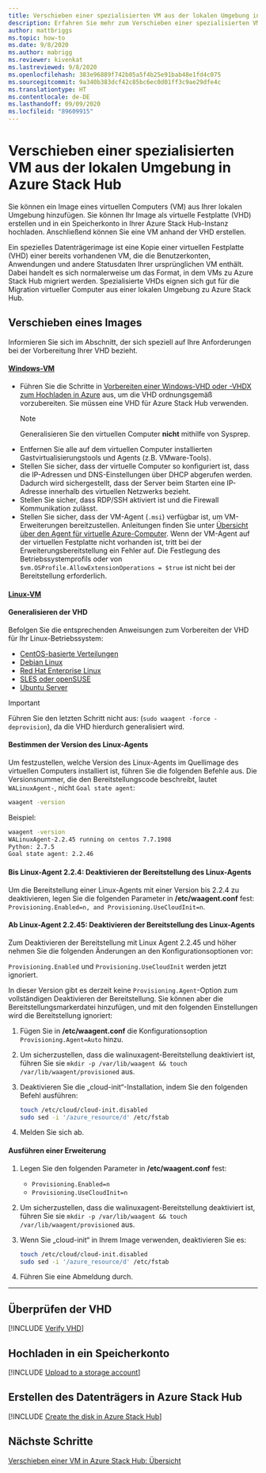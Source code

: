 ```yaml
---
title: Verschieben einer spezialisierten VM aus der lokalen Umgebung in Azure Stack Hub
description: Erfahren Sie mehr zum Verschieben einer spezialisierten VM aus der lokalen Umgebung in Azure Stack Hub.
author: mattbriggs
ms.topic: how-to
ms.date: 9/8/2020
ms.author: mabrigg
ms.reviewer: kivenkat
ms.lastreviewed: 9/8/2020
ms.openlocfilehash: 383e96889f742b05a5f4b25e91bab48e1fd4c075
ms.sourcegitcommit: 9a340b383dcf42c85bc6ec0d01ff3c9ae29dfe4c
ms.translationtype: HT
ms.contentlocale: de-DE
ms.lasthandoff: 09/09/2020
ms.locfileid: "89609915"
---
```

# <a name="move-a-specialized-vm-from-on-premises-to-azure-stack-hub"></a>Verschieben einer spezialisierten VM aus der lokalen Umgebung in Azure Stack Hub

Sie können ein Image eines virtuellen Computers (VM) aus Ihrer lokalen Umgebung hinzufügen. Sie können Ihr Image als virtuelle Festplatte (VHD) erstellen und in ein Speicherkonto in Ihrer Azure Stack Hub-Instanz hochladen. Anschließend können Sie eine VM anhand der VHD erstellen.

Ein spezielles Datenträgerimage ist eine Kopie einer virtuellen Festplatte (VHD) einer bereits vorhandenen VM, die die Benutzerkonten, Anwendungen und andere Statusdaten Ihrer ursprünglichen VM enthält. Dabei handelt es sich normalerweise um das Format, in dem VMs zu Azure Stack Hub migriert werden. Spezialisierte VHDs eignen sich gut für die Migration virtueller Computer aus einer lokalen Umgebung zu Azure Stack Hub.

## <a name="how-to-move-an-image"></a>Verschieben eines Images

Informieren Sie sich im Abschnitt, der sich speziell auf Ihre Anforderungen bei der Vorbereitung Ihrer VHD bezieht.

#### <a name="windows-vm"></a>[Windows-VM](#tab/port-win)

- Führen Sie die Schritte in [Vorbereiten einer Windows-VHD oder -VHDX zum Hochladen in Azure](/azure/virtual-machines/windows/prepare-for-upload-vhd-image) aus, um die VHD ordnungsgemäß vorzubereiten. Sie müssen eine VHD für Azure Stack Hub verwenden.
   > [!NOTE]  
   > Generalisieren Sie den virtuellen Computer **nicht** mithilfe von Sysprep.
- Entfernen Sie alle auf dem virtuellen Computer installierten Gastvirtualisierungstools und Agents (z.B. VMware-Tools).
- Stellen Sie sicher, dass der virtuelle Computer so konfiguriert ist, dass die IP-Adressen und DNS-Einstellungen über DHCP abgerufen werden. Dadurch wird sichergestellt, dass der Server beim Starten eine IP-Adresse innerhalb des virtuellen Netzwerks bezieht.
- Stellen Sie sicher, dass RDP/SSH aktiviert ist und die Firewall Kommunikation zulässt.
- Stellen Sie sicher, dass der VM-Agent (`.msi`) verfügbar ist, um VM-Erweiterungen bereitzustellen. Anleitungen finden Sie unter [Übersicht über den Agent für virtuelle Azure-Computer](/azure/virtual-machines/extensions/agent-windows). Wenn der VM-Agent auf der virtuellen Festplatte nicht vorhanden ist, tritt bei der Erweiterungsbereitstellung ein Fehler auf. Die Festlegung des Betriebssystemprofils oder von `$vm.OSProfile.AllowExtensionOperations = $true` ist nicht bei der Bereitstellung erforderlich.

#### <a name="linux-vm"></a>[Linux-VM](#tab/port-linux)

#### <a name="generalize-the-vhd"></a>Generalisieren der VHD

Befolgen Sie die entsprechenden Anweisungen zum Vorbereiten der VHD für Ihr Linux-Betriebssystem:

- [CentOS-basierte Verteilungen](/azure/virtual-machines/linux/create-upload-centos?toc=%2fazure%2fvirtual-machines%2flinux%2ftoc.json)
- [Debian Linux](/azure/virtual-machines/linux/debian-create-upload-vhd?toc=%2fazure%2fvirtual-machines%2flinux%2ftoc.json)
- [Red Hat Enterprise Linux](../operator/azure-stack-redhat-create-upload-vhd.md)
- [SLES oder openSUSE](/azure/virtual-machines/linux/suse-create-upload-vhd?toc=%2fazure%2fvirtual-machines%2flinux%2ftoc.json)
- [Ubuntu Server](/azure/virtual-machines/linux/create-upload-ubuntu?toc=%2fazure%2fvirtual-machines%2flinux%2ftoc.json)

> [!IMPORTANT]
> Führen Sie den letzten Schritt nicht aus: (`sudo waagent -force -deprovision`), da die VHD hierdurch generalisiert wird.

#### <a name="identify-the-version-of-the-linux-agent"></a>Bestimmen der Version des Linux-Agents

Um festzustellen, welche Version des Linux-Agents im Quellimage des virtuellen Computers installiert ist, führen Sie die folgenden Befehle aus. Die Versionsnummer, die den Bereitstellungscode beschreibt, lautet `WALinuxAgent-`, nicht `Goal state agent`:

   ```bash  
   waagent -version
   ```
    
   Beispiel:
    
   ```bash  
   waagent -version
   WALinuxAgent-2.2.45 running on centos 7.7.1908
   Python: 2.7.5
   Goal state agent: 2.2.46
   ```

#### <a name="linux-agent-224-and-earlier-disable-the-linux-agent-provisioning"></a>Bis Linux-Agent 2.2.4: Deaktivieren der Bereitstellung des Linux-Agents 

Um die Bereitstellung einer Linux-Agents mit einer Version bis 2.2.4 zu deaktivieren, legen Sie die folgenden Parameter in **/etc/waagent.conf** fest: `Provisioning.Enabled=n, and Provisioning.UseCloudInit=n`.

#### <a name="linux-agent-2245-and-later-disable-the-linux-agent-provisioning"></a>Ab Linux-Agent 2.2.45: Deaktivieren der Bereitstellung des Linux-Agents

Zum Deaktivieren der Bereitstellung mit Linux Agent 2.2.45 und höher nehmen Sie die folgenden Änderungen an den Konfigurationsoptionen vor:

`Provisioning.Enabled` und `Provisioning.UseCloudInit` werden jetzt ignoriert.

In dieser Version gibt es derzeit keine `Provisioning.Agent`-Option zum vollständigen Deaktivieren der Bereitstellung. Sie können aber die Bereitstellungsmarkerdatei hinzufügen, und mit den folgenden Einstellungen wird die Bereitstellung ignoriert:

1. Fügen Sie in **/etc/waagent.conf** die Konfigurationsoption `Provisioning.Agent=Auto` hinzu.
2. Um sicherzustellen, dass die walinuxagent-Bereitstellung deaktiviert ist, führen Sie sie `mkdir -p /var/lib/waagent && touch /var/lib/waagent/provisioned` aus.
3. Deaktivieren Sie die „cloud-init“-Installation, indem Sie den folgenden Befehl ausführen:

   ```bash  
   touch /etc/cloud/cloud-init.disabled
   sudo sed -i '/azure_resource/d' /etc/fstab
   ```

4. Melden Sie sich ab.

#### <a name="run-an-extension"></a>Ausführen einer Erweiterung

1. Legen Sie den folgenden Parameter in **/etc/waagent.conf** fest:

   - `Provisioning.Enabled=n`
   - `Provisioning.UseCloudInit=n`

2. Um sicherzustellen, dass die walinuxagent-Bereitstellung deaktiviert ist, führen Sie sie `mkdir -p /var/lib/waagent && touch /var/lib/waagent/provisioned` aus.

3. Wenn Sie „cloud-init“ in Ihrem Image verwenden, deaktivieren Sie es:

    ```bash  
   touch /etc/cloud/cloud-init.disabled
   sudo sed -i '/azure_resource/d' /etc/fstab
   ```

4. Führen Sie eine Abmeldung durch.

---

## <a name="verify-your-vhd"></a>Überprüfen der VHD

[!INCLUDE [Verify VHD](../includes/user-compute-verify-vhd.md)]

## <a name="upload-to-a-storage-account"></a>Hochladen in ein Speicherkonto

[!INCLUDE [Upload to a storage account](../includes/user-compute-upload-vhd.md)]

## <a name="create-the-disk-in-azure-stack-hub"></a>Erstellen des Datenträgers in Azure Stack Hub

[!INCLUDE [Create the disk in Azure Stack Hub](../includes/user-compute-create-disk.md)]

## <a name="next-steps"></a>Nächste Schritte

[Verschieben einer VM in Azure Stack Hub: Übersicht](vm-move-overview.md)
